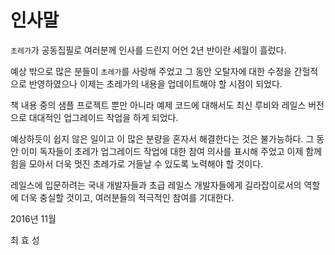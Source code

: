 # 인사말



`초레가`가 공동집필로 여러분께 인사를 드린지 어언 2년 반이란 세월이 흘렀다.

예상 밖으로 많은 분들이 `초레가`를 사랑해 주었고 그 동안 오탈자에 대한 수정을 간헐적으로 반영하였으나 이제는 초레가의 내용을 업데이트해야 할 시점이 되었다.

책 내용 중의 샘플 프로젝트 뿐만 아니라 예제 코드에 대해서도 최신 루비와 레일스 버전으로 대대적인 업그레이드 작업을 하게 되었다.



예상하듯이 쉽지 않은 일이고 이 많은 분량을 혼자서 해결한다는 것은 불가능하다. 그 동안 이미 독자들이 초레가 업그레이드 작업에 대한 참여 의사를 표시해 주었고 이제 함께 힘을 모아서 더욱 멋진 초레가로 거들날 수 있도록 노력해야 할 것이다.



레일스에 입문하려는 국내 개발자들과 초급 레일스 개발자들에게 길라잡이로서의 역할에 더욱 충실할 것이고, 여러분들의 적극적인 참여를 기대한다.





2016년 11월



최 효 성
